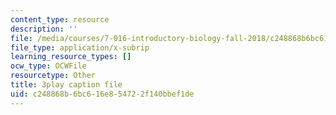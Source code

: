 ```yaml
---
content_type: resource
description: ''
file: /media/courses/7-016-introductory-biology-fall-2018/c248868b6bc616e854722f140bbef1de_oOya3cFmAMc.srt
file_type: application/x-subrip
learning_resource_types: []
ocw_type: OCWFile
resourcetype: Other
title: 3play caption file
uid: c248868b-6bc6-16e8-5472-2f140bbef1de
---
```

